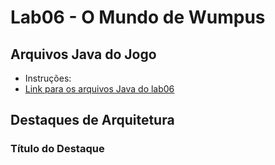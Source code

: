 # Lab06 - O Mundo de Wumpus
## Arquivos Java do Jogo
* Instruções:
* [Link para os arquivos Java do lab06](https://github.com/jovi2000/MC322-Dupla/tree/main/lab06/src/mc322/lab06)
## Destaques de Arquitetura
### Título do Destaque
